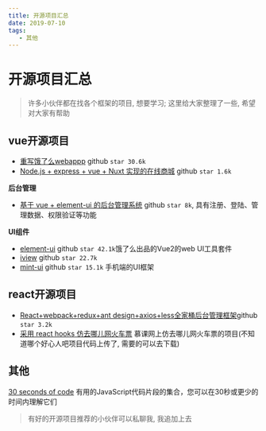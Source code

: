 ```yaml
---
title: 开源项目汇总
date: 2019-07-10
tags:
   - 其他
---
```


# 开源项目汇总
> 许多小伙伴都在找各个框架的项目, 想要学习; 这里给大家整理了一些, 希望对大家有帮助

## vue开源项目

- [重写饿了么webappp](https://github.com/bailicangdu/vue2-elm)  github `star 30.6k`
- [Node.js + express + vue + Nuxt 实现的在线商城](https://github.com/github1586/nuxt-bnhcp) github `star 1.6k`

**后台管理**

- [基于 vue + element-ui 的后台管理系统](https://github.com/bailicangdu/vue2-manage)  github `star 8k`, 具有注册、登陆、管理数据、权限验证等功能

**UI组件**

- [element-ui](https://github.com/ElemeFE/element) github `star 42.1k`饿了么出品的Vue2的web UI工具套件
- [iview](https://github.com/iview/iview) github `star 22.7k`  
- [mint-ui](https://github.com/ElemeFE/mint-ui) github `star 15.1k` 手机端的UI框架

## react开源项目

- [React+webpack+redux+ant design+axios+less全家桶后台管理框架](https://github.com/duxianwei520/react)github `star 3.2k` 
- [采用 react hooks 仿去哪儿网火车票](https://github.com/yjdjiayou/react-hooks-qunar-demo) 慕课网上仿去哪儿网火车票的项目(不知道哪个好心人吧项目代码上传了, 需要的可以去下载)



## 其他
[30 seconds of code](https://github.com/30-seconds/30-seconds-of-code) 有用的JavaScript代码片段的集合，您可以在30秒或更少的时间内理解它们
> 有好的开源项目推荐的小伙伴可以私聊我, 我追加上去